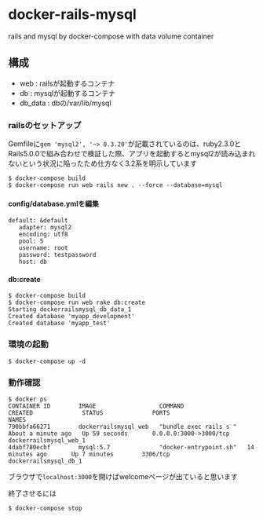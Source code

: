 # docker-rails-mysql
rails and mysql by docker-compose with data volume container

## 構成

* web      : railsが起動するコンテナ
* db       : mysqlが起動するコンテナ
* db_data  : dbの/var/lib/mysql

### railsのセットアップ

Gemfileに`gem 'mysql2', '~> 0.3.20'`が記載されているのは、ruby2.3.0とRails5.0.0で組み合わせで検証した際、アプリを起動するとmysql2が読み込まれないという状況に陥ったため仕方なく3.2系を明示しています

```
$ docker-compose build
$ docker-compose run web rails new . --force --database=mysql
```

#### config/database.ymlを編集

```
default: &default
   adapter: mysql2
   encoding: utf8
   pool: 5
   username: root
   password: testpassword
   host: db
```
#### db:create
```
$ docker-compose build
$ docker-compose run web rake db:create
Starting dockerrailsmysql_db_data_1
Created database 'myapp_development'
Created database 'myapp_test'
```

### 環境の起動

```
$ docker-compose up -d
```

### 動作確認

```
$ docker ps
CONTAINER ID        IMAGE                  COMMAND                  CREATED              STATUS              PORTS                    NAMES
790bbfa66271        dockerrailsmysql_web   "bundle exec rails s "   About a minute ago   Up 59 seconds       0.0.0.0:3000->3000/tcp   dockerrailsmysql_web_1
4dabf780ecbf        mysql:5.7              "docker-entrypoint.sh"   14 minutes ago       Up 7 minutes        3306/tcp                 dockerrailsmysql_db_1
```

ブラウザで`localhost:3000`を開けばwelcomeページが出ていると思います

終了させるには

```
$ docker-compose stop
```
